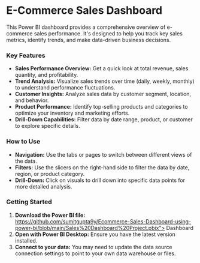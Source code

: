 # E-Commerce Sales Dashboard



This Power BI dashboard provides a comprehensive overview of e-commerce sales performance. It's designed to help you track key sales metrics, identify trends, and make data-driven business decisions.



### **Key Features**

* **Sales Performance Overview:** Get a quick look at total revenue, sales quantity, and profitability.
* **Trend Analysis:** Visualize sales trends over time (daily, weekly, monthly) to understand performance fluctuations.
* **Customer Insights:** Analyze sales data by customer segment, location, and behavior.
* **Product Performance:** Identify top-selling products and categories to optimize your inventory and marketing efforts.
* **Drill-Down Capabilities:** Filter data by date range, product, or customer to explore specific details.

### **How to Use**

* **Navigation:** Use the tabs or pages to switch between different views of the data.
* **Filters:** Use the slicers on the right-hand side to filter the data by date, region, or product category.
* **Drill-Down:** Click on visuals to drill down into specific data points for more detailed analysis.

### **Getting Started**

1.  **Download the Power BI file:** https://github.com/sumitgupta9y/Ecommerce-Sales-Dashboard-using-power-bi/blob/main/Sales%20Dashboard%20Project.pbix"> Dashboard
2.  **Open with Power BI Desktop:** Ensure you have the latest version installed.
3.  **Connect to your data:** You may need to update the data source connection settings to point to your own data warehouse or files.
